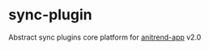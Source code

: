 # sync-plugin
Abstract sync plugins core platform for [anitrend-app](https://github.com/AniTrend/anitrend-app) v2.0
